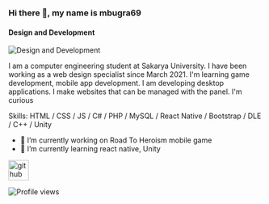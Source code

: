### Hi there 👋, my name is mbugra69
#### Design and Development
![Design and Development](https://www.verdict.co.uk/wp-content/uploads/2021/04/shutterstock_1583248045.jpg)

I am a computer engineering student at Sakarya University. I have been working as a web design specialist since March 2021. I'm learning game development, mobile app development. I am developing desktop applications. I make websites that can be managed with the panel. I'm curious

Skills: HTML / CSS / JS / C# / PHP / MySQL / React Native / Bootstrap / DLE / C++ / Unity

- 🔭 I’m currently working on Road To Heroism mobile game 
- 🌱 I’m currently learning react native, Unity 


[<img src='https://cdn.jsdelivr.net/npm/simple-icons@3.0.1/icons/github.svg' alt='github' height='40'>](https://github.com/mbugra69)  

![Profile views](https://gpvc.arturio.dev/mbugra69)  
